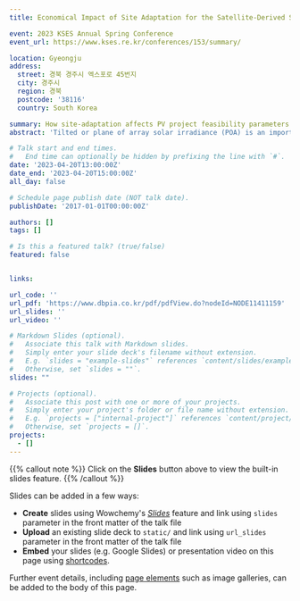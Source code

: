 ```yaml
---
title: Economical Impact of Site Adaptation for the Satellite-Derived Solar Irradiance on Feasibility Study for the PV Power Plants Installation in Korea

event: 2023 KSES Annual Spring Conference
event_url: https://www.kses.re.kr/conferences/153/summary/

location: Gyeongju
address:
  street: 경북 경주시 엑스포로 45번지  
  city: 경주시
  region: 경북
  postcode: '38116'
  country: South Korea

summary: How site-adaptation affects PV project feasibility parameters.
abstract: 'Tilted or plane of array solar irradiance (POA) is an important component to be considered in feasibility studies for photovoltaic (PV) plant projects. The POA is derived from the global horizontal irradiance (GHI), direct normal irradiance (DNI), and diffuse horizontal irradiance (DHI), which can be obtained through ground measurements or satellite model outputs. The University of Arizona Solar Irradiance Based on Satellite-Korea Institute Energy Research (UASIBS-KIER) model produced the GHI, while DNI and DHI can be obtained through decomposition models. The accuracy of satellite models can be improved by site-adaptation models. However, the correction for DNI is currently unsatisfactory, and a new approach utilizing a machine learning algorithm and an alternative decomposition and site-adaptation model is being pursued to improve accuracy. Utilizing various decomposition and site-adaptation models, a collection of time-series solar irradiance data with various levels of deviation is built. The resulting POA and thus the PV power produced are expected to vary, providing a range of possible outcomes in annual energy production and the net present value of a PV plant project.'

# Talk start and end times.
#   End time can optionally be hidden by prefixing the line with `#`.
date: '2023-04-20T13:00:00Z'
date_end: '2023-04-20T15:00:00Z'
all_day: false

# Schedule page publish date (NOT talk date).
publishDate: '2017-01-01T00:00:00Z'

authors: []
tags: []

# Is this a featured talk? (true/false)
featured: false


links:

url_code: ''
url_pdf: 'https://www.dbpia.co.kr/pdf/pdfView.do?nodeId=NODE11411159'
url_slides: ''
url_video: ''

# Markdown Slides (optional).
#   Associate this talk with Markdown slides.
#   Simply enter your slide deck's filename without extension.
#   E.g. `slides = "example-slides"` references `content/slides/example-slides.md`.
#   Otherwise, set `slides = ""`.
slides: ""

# Projects (optional).
#   Associate this post with one or more of your projects.
#   Simply enter your project's folder or file name without extension.
#   E.g. `projects = ["internal-project"]` references `content/project/deep-learning/index.md`.
#   Otherwise, set `projects = []`.
projects:
  - []
---
```


{{% callout note %}}
Click on the **Slides** button above to view the built-in slides feature.
{{% /callout %}}

Slides can be added in a few ways:

- **Create** slides using Wowchemy's [_Slides_](https://wowchemy.com/docs/managing-content/#create-slides) feature and link using `slides` parameter in the front matter of the talk file
- **Upload** an existing slide deck to `static/` and link using `url_slides` parameter in the front matter of the talk file
- **Embed** your slides (e.g. Google Slides) or presentation video on this page using [shortcodes](https://wowchemy.com/docs/writing-markdown-latex/).

Further event details, including [page elements](https://wowchemy.com/docs/writing-markdown-latex/) such as image galleries, can be added to the body of this page.

